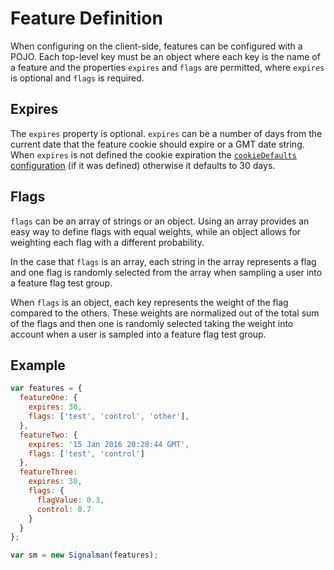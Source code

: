 # Feature Definition

When configuring on the client-side, features can be configured with a POJO. Each top-level key must be an object where each key is the name of a feature and the properties `expires` and `flags` are permitted, where `expires` is optional and `flags` is required.

## Expires

The `expires` property is optional. `expires` can be a number of days from the current date that the feature cookie should expire or a GMT date string. When `expires` is not defined the cookie expiration the [`cookieDefaults` configuration](./configuration.md) (if it was defined) otherwise it defaults to 30 days.

## Flags

`flags` can be an array of strings or an object. Using an array provides an easy way to define flags with equal weights, while an object allows for weighting each flag with a different probability.

In the case that `flags` is an array, each string in the array represents a flag and one flag is randomly selected from the array when sampling a user into a feature flag test group.

When `flags` is an object, each key represents the weight of the flag compared to the others. These weights are normalized out of the total sum of the flags and then one is randomly selected taking the weight into account when a user is sampled into a feature flag test group.

## Example

```js
var features = {
  featureOne: {
    expires: 30,
    flags: ['test', 'control', 'other'],
  },
  featureTwo: {
    expires: '15 Jan 2016 20:28:44 GMT',
    flags: ['test', 'control']
  },
  featureThree:
    expires: 30,
    flags: {
      flagValue: 0.3,
      control: 0.7
    }
  }
};

var sm = new Signalman(features);
```
